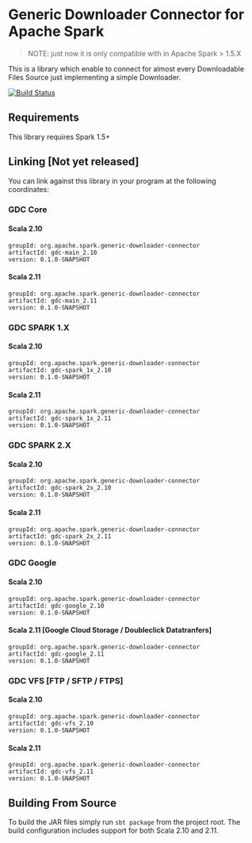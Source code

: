 # Generic Downloader Connector for Apache Spark

> NOTE: just now it is only compatible with in Apache Spark > 1.5.X

This is a library which enable to connect for almost every Downloadable Files Source just implementing a simple Downloader.

[![Build Status](https://travis-ci.org/databricks/spark-csv.svg?branch=master)](https://travis-ci.org/alvsanand/spark-generic-downloader-connector.svg?branch=master)

## Requirements

This library requires Spark 1.5+

## Linking [Not yet released]
You can link against this library in your program at the following coordinates:

### GDC Core

#### Scala 2.10
```
groupId: org.apache.spark.generic-downloader-connector
artifactId: gdc-main_2.10
version: 0.1.0-SNAPSHOT
```
#### Scala 2.11
```
groupId: org.apache.spark.generic-downloader-connector
artifactId: gdc-main_2.11
version: 0.1.0-SNAPSHOT
```

### GDC SPARK 1.X

#### Scala 2.10
```
groupId: org.apache.spark.generic-downloader-connector
artifactId: gdc-spark_1x_2.10
version: 0.1.0-SNAPSHOT
```
#### Scala 2.11
```
groupId: org.apache.spark.generic-downloader-connector
artifactId: gdc-spark_1x_2.11
version: 0.1.0-SNAPSHOT
```

### GDC SPARK 2.X

#### Scala 2.10
```
groupId: org.apache.spark.generic-downloader-connector
artifactId: gdc-spark_2x_2.10
version: 0.1.0-SNAPSHOT
```
#### Scala 2.11
```
groupId: org.apache.spark.generic-downloader-connector
artifactId: gdc-spark_2x_2.11
version: 0.1.0-SNAPSHOT
```

### GDC Google

#### Scala 2.10
```
groupId: org.apache.spark.generic-downloader-connector
artifactId: gdc-google_2.10
version: 0.1.0-SNAPSHOT
```
#### Scala 2.11 [Google Cloud Storage / Doubleclick Datatranfers]
```
groupId: org.apache.spark.generic-downloader-connector
artifactId: gdc-google_2.11
version: 0.1.0-SNAPSHOT
```

### GDC VFS [FTP / SFTP / FTPS]

#### Scala 2.10
```
groupId: org.apache.spark.generic-downloader-connector
artifactId: gdc-vfs_2.10
version: 0.1.0-SNAPSHOT
```
#### Scala 2.11
```
groupId: org.apache.spark.generic-downloader-connector
artifactId: gdc-vfs_2.11
version: 0.1.0-SNAPSHOT
```

## Building From Source
 
 To build the JAR files simply run `sbt package` from the project root. The build configuration includes support for both Scala 2.10 and 2.11.
